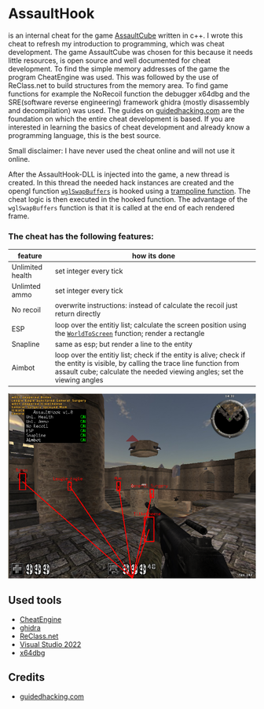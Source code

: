 # AssaultHook
is an internal cheat for the game [AssaultCube](https://github.com/assaultcube/AC) written in c++. I wrote this cheat to refresh my introduction to programming, which was cheat development. The game AssaultCube was chosen for this because it needs little resources, is open source and well documented for cheat development. To find the simple memory addresses of the game the program CheatEngine was used. This was followed by the use of ReClass.net to build structures from the memory area. To find game functions for example the NoRecoil function the debugger x64dbg and the SRE(software reverse engineering) framework ghidra (mostly disassembly and decompilation) was used. The guides on [guidedhacking.com](https://guidedhacking.com) are the foundation on which the entire cheat development is based. If you are interested in learning the basics of cheat development and already know a programming language, this is the best source.

Small disclaimer: I have never used the cheat online and will not use it online.

After the AssaultHook-DLL is injected into the game, a new thread is created. In this thread the needed hack instances are created and the opengl function [`wglSwapBuffers`](https://docs.microsoft.com/en-us/windows/win32/api/wingdi/nf-wingdi-wglswaplayerbuffers) is hooked using a [trampoline function](http://jbremer.org/x86-api-hooking-demystified/#ah-trampoline). The cheat logic is then executed in the hooked function. The advantage of the `wglSwapBuffers` function is that it is called at the end of each rendered frame.

### The cheat has the following features:
| feature | how its done |
| --- | --- |
| Unlimited health | set integer every tick |
| Unlimted ammo | set integer every tick |
| No recoil | overwrite instructions: instead of calculate the recoil just return directly |
| ESP | loop over the entitiy list; calculate the screen position using the [`WorldToScreen`](https://guidedhacking.com/threads/world2screen-direct3d-and-opengl-worldtoscreen-functions.8044/) function; render a rectangle|
| Snapline | same as esp; but render a line to the entity |
| Aimbot | loop over the entitiy list; check if the entity is alive; check if the entity is visible, by calling the trace line function from assault cube; calculate the needed viewing angles; set the viewing angles |


![Screenshot](./img/screen.png "screenshot")

## Used tools
- [CheatEngine](https://cheatengine.org/)
- [ghidra](https://github.com/NationalSecurityAgency/ghidra)
- [ReClass.net](https://github.com/ReClassNET/ReClass.NET)
- [Visual Studio 2022](https://visualstudio.microsoft.com/de/)
- [x64dbg](https://x64dbg.com/)

## Credits
- [guidedhacking.com](https://guidedhacking.com)
